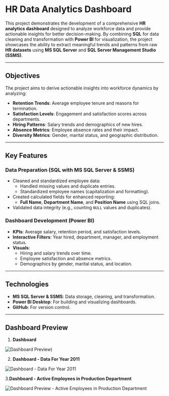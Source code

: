 # **HR Data Analytics Dashboard**

This project demonstrates the development of a comprehensive **HR analytics dashboard** designed to analyze workforce data and provide actionable insights for better decision-making. By combining **SQL** for data cleaning and transformation with **Power BI** for visualization, the project showcases the ability to extract meaningful trends and patterns from raw **HR datasets** using **MS SQL Server** and **SQL Server Management Studio (SSMS)**.

---

## **Objectives**
The project aims to derive actionable insights into workforce dynamics by analyzing:
- **Retention Trends**: Average employee tenure and reasons for termination.
- **Satisfaction Levels**: Engagement and satisfaction scores across departments.
- **Hiring Patterns**: Salary trends and demographics of new hires.
- **Absence Metrics**: Employee absence rates and their impact.
- **Diversity Metrics**: Gender, marital status, and geographic distribution.

---

## **Key Features**

### **Data Preparation** (SQL with MS SQL Server & SSMS)
- Cleaned and standardized employee data:
  - Handled missing values and duplicate entries.
  - Standardized employee names (capitalization and formatting).
- Created calculated fields for enhanced reporting:
  - **Full Name**, **Department Name**, and **Position Name** using SQL joins.
- Validated data integrity (e.g., counting `NULL` values and duplicates).

### **Dashboard Development** (Power BI)
- **KPIs**: Average salary, retention period, and satisfaction levels.
- **Interactive Filters**: Year hired, department, manager, and employment status.
- **Visuals**:
  - Hiring and salary trends over time.
  - Employee satisfaction and absence metrics.
  - Demographics by gender, marital status, and location.

---

## **Technologies**
- **MS SQL Server & SSMS**: Data storage, cleaning, and transformation.
- **Power BI Desktop**: For building and visualizing dashboards.
- **GitHub**: For version control.

---

## **Dashboard Preview**

1. **Dashboard**
   
![Dashboard Preview](Dashboard%20Preview/Dashboard.png))

2. **Dashboard - Data For Year 2011**
   
![Dashboard - Data For Year 2011](Dashboard%20Preview/Year%202011%20Filter.png)

3.**Dashboard - Active Employees in Production Department**

![Dashboard Preview - Active Employees in Production Department](Dashboard%20Preview/Active%20Employees%20in%20Production%20Department.png)





